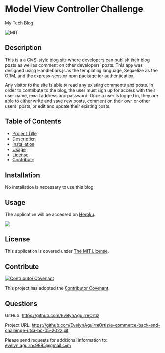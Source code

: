 # Model View Controller Challenge
My Tech Blog

![MIT](https://img.shields.io/badge/License-MIT-yellow.svg)

## Description

This is a a CMS-style blog site where developers can publish their blog posts as well as comment on other developers’ posts. This app was designed using Handlebars.js as the templating language, Sequelize as the ORM, and the express-session npm package for authentication.

Any visitor to the site is able to read any existing comments and posts. In order to contribute to the blog, the user must sign up for access with their user name, email address and password. Once a user is logged in, they are able to either write and save new posts, comment on their own or other users' posts, or edit and update their existing posts.

## Table of Contents

- [Project Title](#model-view-controller-challenge)
- [Description](#description)
- [Installation](#installation)
- [Usage](#usage)
- [License](#license)
- [Contribute](#contribute)

## Installation

No installation is necessary to use this blog.

## Usage

The application will be accessed on [Heroku](./assets/images/e-commerce-back-end-demo.mp4).

![](./assets/images/e-commerce-back-end-demo.gif)

## License

This application is covered under [The MIT License](https://opensource.org/licenses/MIT).

## Contribute

[![Contributor Covenant](https://img.shields.io/badge/Contributor%20Covenant-2.1-4baaaa.svg)](code_of_conduct.md)

This project has adopted the [Contributor Covenant](https://www.contributor-covenant.org/).

## Questions

GitHub:
<https://github.com/EvelynAguirreOrtiz>

Project URL:
https://github.com/EvelynAguirreOrtiz/e-commerce-back-end-challenge-utsa-bc-05-2022.git

Please send requests for additional information to:
<evelyn.aguirre.9895@gmail.com>

